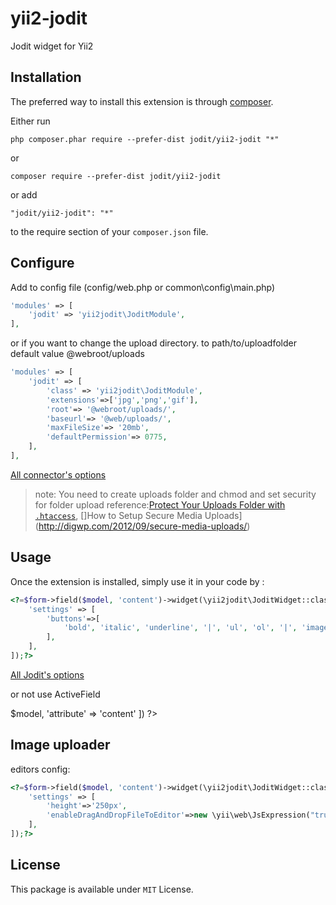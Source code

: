 # yii2-jodit
Jodit widget for Yii2

Installation
------------

The preferred way to install this extension is through [composer](http://getcomposer.org/download/).

Either run

```
php composer.phar require --prefer-dist jodit/yii2-jodit "*"
```
or 
```
composer require --prefer-dist jodit/yii2-jodit
```
or add

```
"jodit/yii2-jodit": "*"
```

to the require section of your `composer.json` file.

Configure
-----
Add to config file (config/web.php or common\config\main.php)

```php
'modules' => [
	'jodit' => 'yii2jodit\JoditModule',
],
```

or if you want to change the upload directory. to path/to/uploadfolder default value @webroot/uploads

```php
'modules' => [
	'jodit' => [
		'class' => 'yii2jodit\JoditModule',
		'extensions'=>['jpg','png','gif'],
		'root'=> '@webroot/uploads/',
		'baseurl'=> '@web/uploads/',
		'maxFileSize'=> '20mb',
		'defaultPermission'=> 0775,
	],
],
```
[All connector's options](https://github.com/xdan/jodit-connectors)

> note: You need to create uploads folder and chmod and set security for folder upload reference:[Protect Your Uploads Folder with `.htaccess`](http://tomolivercv.wordpress.com/2011/07/24/protect-your-uploads-folder-with-htaccess/), []How to Setup Secure Media Uploads](http://digwp.com/2012/09/secure-media-uploads/)

Usage
-----

Once the extension is installed, simply use it in your code by  :

```php
<?=$form->field($model, 'content')->widget(\yii2jodit\JoditWidget::className(), [
    'settings' => [
        'buttons'=>[
            'bold', 'italic', 'underline', '|', 'ul', 'ol', '|', 'image', '|', 'hr',
        ],
    ],
]);?>
```
[All Jodit's options](https://xdsoft.net/jodit/doc/)

or not use ActiveField

<?= \yii2jodit\JoditWidget::widget([
    'model' => $model,
    'attribute' => 'content'
]) ?>

Image uploader
--------------

editors config:

```php
<?=$form->field($model, 'content')->widget(\yii2jodit\JoditWidget::className(), [
    'settings' => [
        'height'=>'250px',
        'enableDragAndDropFileToEditor'=>new \yii\web\JsExpression("true"),
    ],
]);?>
```


License
-----
This package is available under `MIT` License.
